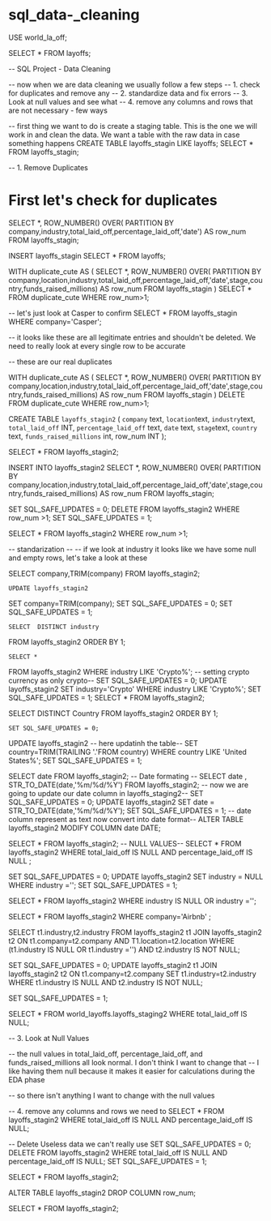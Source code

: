 # sql_data-_cleaning
USE world_la_off;

SELECT *
FROM layoffs;

-- SQL Project - Data Cleaning

-- now when we are data cleaning we usually follow a few steps
-- 1. check for duplicates and remove any
-- 2. standardize data and fix errors
-- 3. Look at null values and see what 
-- 4. remove any columns and rows that are not necessary - few ways


-- first thing we want to do is create a staging table. This is the one we will work in and clean the data. We want a table with the raw data in case something happens
CREATE TABLE layoffs_stagin
LIKE layoffs;
SELECT *
FROM layoffs_stagin;

-- 1. Remove Duplicates

# First let's check for duplicates

 SELECT *,
 ROW_NUMBER() OVER( 
PARTITION BY company,industry,total_laid_off,percentage_laid_off,'date') AS row_num
FROM layoffs_stagin;

INSERT  layoffs_stagin
SELECT *
FROM layoffs;

WITH duplicate_cute AS
(
 SELECT *,
 ROW_NUMBER() OVER( 
PARTITION BY company,location,industry,total_laid_off,percentage_laid_off,'date',stage,country,funds_raised_millions) AS row_num
FROM layoffs_stagin
)
SELECT *
FROM duplicate_cute
WHERE row_num>1;

 -- let's just look at  Casper to confirm
SELECT * 
FROM layoffs_stagin
WHERE company='Casper';

 -- it looks like these are all legitimate entries and shouldn't be deleted. We need to really look at every single row to be accurate

-- these are our real duplicates
 
 
WITH duplicate_cute AS
(
 SELECT *,
 ROW_NUMBER() OVER( 
PARTITION BY company,location,industry,total_laid_off,percentage_laid_off,'date',stage,country,funds_raised_millions) AS row_num
FROM layoffs_stagin
)
DELETE
FROM duplicate_cute
WHERE row_num>1;
 

CREATE TABLE `layoffs_stagin2` (
`company` text,
`location`text,
`industry`text,
`total_laid_off` INT,
`percentage_laid_off` text,
`date` text,
`stage`text,
`country` text,
`funds_raised_millions` int,
row_num INT
);

SELECT *
FROM layoffs_stagin2;

INSERT INTO layoffs_stagin2
 SELECT *,
 ROW_NUMBER() OVER( 
PARTITION BY company,location,industry,total_laid_off,percentage_laid_off,'date',stage,country,funds_raised_millions) AS row_num
FROM layoffs_stagin;

 SET SQL_SAFE_UPDATES = 0;
DELETE
FROM layoffs_stagin2
WHERE row_num >1;
SET SQL_SAFE_UPDATES = 1;

SELECT *
FROM layoffs_stagin2
WHERE row_num >1;

-- standarization --
-- if we look at industry it looks like we have some null and empty rows, let's take a look at these

 SELECT company,TRIM(company)
  FROM layoffs_stagin2; 
  
    UPDATE layoffs_stagin2
  SET company=TRIM(company);
 SET SQL_SAFE_UPDATES = 0;
  SET SQL_SAFE_UPDATES = 1;
  
    SELECT  DISTINCT industry
  FROM layoffs_stagin2
  ORDER BY 1;
  
    SELECT * 
  FROM layoffs_stagin2
  WHERE industry LIKE 'Crypto%';
    -- setting crypto currency as only crypto--
    SET SQL_SAFE_UPDATES = 0;
    UPDATE layoffs_stagin2
    SET industry='Crypto'
    WHERE industry LIKE 'Crypto%';
      SET SQL_SAFE_UPDATES = 1;
   SELECT * 
  FROM layoffs_stagin2;

  SELECT DISTINCT Country
  FROM layoffs_stagin2
  ORDER BY 1;
    
    SET SQL_SAFE_UPDATES = 0;
  UPDATE layoffs_stagin2   -- here updatinh the table--
  SET country=TRIM(TRAILING '.'FROM  country)
  WHERE country LIKE 'United States%';
   SET SQL_SAFE_UPDATES = 1;
   
   
   SELECT date
   FROM layoffs_stagin2;
   -- Date formating --
   SELECT date ,
   STR_TO_DATE(date,'%m/%d/%Y')
    FROM layoffs_stagin2;
-- now we are going to update our date column in layoffs_staging2--
 SET SQL_SAFE_UPDATES = 0;
UPDATE layoffs_stagin2
SET date =   STR_TO_DATE(date,'%m/%d/%Y');
 SET SQL_SAFE_UPDATES = 1;
  -- date column represent as text now convert into date format--
ALTER TABLE  layoffs_stagin2
MODIFY COLUMN date  DATE;

SELECT *
FROM layoffs_stagin2;
-- NULL VALUES--
  SELECT * 
  FROM layoffs_stagin2
  WHERE total_laid_off IS NULL
  AND percentage_laid_off IS NULL ;
  
   SET SQL_SAFE_UPDATES = 0;
   UPDATE layoffs_stagin2
   SET industry = NULL
   WHERE industry ='';
    SET SQL_SAFE_UPDATES = 1;
  
  SELECT * 
  FROM layoffs_stagin2
  WHERE industry IS NULL OR industry ='';
   
SELECT * 
FROM layoffs_stagin2
WHERE company='Airbnb' ;
 
 SELECT t1.industry,t2.industry
 FROM layoffs_stagin2 t1
 JOIN  layoffs_stagin2 t2
 ON t1.company=t2.company
 AND T1.location=t2.location
WHERE (t1.industry IS NULL OR t1.industry ='')
AND   t2.industry IS NOT NULL; 


 SET SQL_SAFE_UPDATES = 0;
UPDATE layoffs_stagin2 t1
JOIN layoffs_stagin2 t2
 ON t1.company=t2.company
 SET t1.industry=t2.industry
 WHERE t1.industry IS NULL 
AND   t2.industry IS NOT NULL;

  SET SQL_SAFE_UPDATES = 1;
  
  SELECT *
FROM world_layoffs.layoffs_staging2
WHERE total_laid_off IS NULL;


-- 3. Look at Null Values

-- the null values in total_laid_off, percentage_laid_off, and funds_raised_millions all look normal. I don't think I want to change that
-- I like having them null because it makes it easier for calculations during the EDA phase

-- so there isn't anything I want to change with the null values

-- 4. remove any columns and rows we need to
SELECT *
FROM layoffs_stagin2 
WHERE total_laid_off IS NULL
AND percentage_laid_off IS NULL;

-- Delete Useless data we can't really use
 SET SQL_SAFE_UPDATES = 0;
DELETE  FROM layoffs_stagin2
WHERE total_laid_off IS NULL
AND percentage_laid_off IS NULL;
 SET SQL_SAFE_UPDATES = 1;
 
SELECT * 
FROM layoffs_stagin2;

 
ALTER TABLE layoffs_stagin2
DROP COLUMN row_num;


SELECT    *
FROM  layoffs_stagin2;

